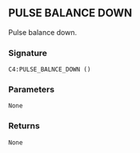 ## PULSE BALANCE DOWN

Pulse balance down.


### Signature

`C4:PULSE_BALNCE_DOWN ()`


### Parameters

`None`


### Returns

`None`